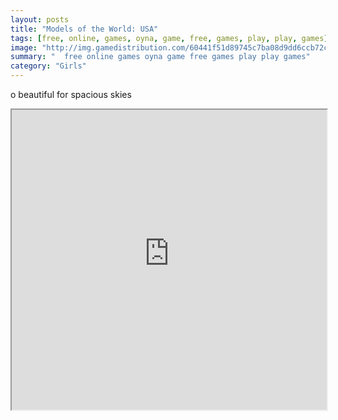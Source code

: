 ```yaml
---
layout: posts
title: "Models of the World: USA"
tags: [free, online, games, oyna, game, free, games, play, play, games]
image: "http://img.gamedistribution.com/60441f51d89745c7ba08d9dd6ccb72ca.jpg"
summary: "  free online games oyna game free games play play games"
category: "Girls"
---
```


o beautiful for spacious skies

<iframe width="100%" height="480px;" src="http://flash.gamedistribution.com?game=60441f51d89745c7ba08d9dd6ccb72ca"></iframe>
